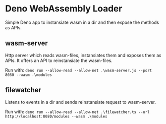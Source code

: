 # Deno WebAssembly Loader
Simple Deno app to instansiate wasm in a dir and then expose the methods as APIs.

## wasm-server
Http server which reads wasm-files, instansiates them and exposes them as APIs. It offers an API to reinstansiate the wasm-files.

Run with:
`deno run --allow-read --allow-net .\wasm-server.js --port 8080 --wasm .\modules`

## filewatcher
Listens to events in a dir and sends reinstansiate request to wasm-server.

Run with:
`deno run --allow-read --allow-net .\filewatcher.ts --url http://localhost:8080/modules --wasm .\modules`